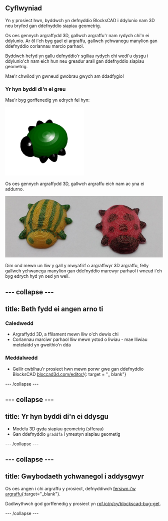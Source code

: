## Cyflwyniad

Yn y prosiect hwn, byddwch yn defnyddio BlocksCAD i ddylunio nam 3D neu bryfed gan ddefnyddio siapiau geometrig.

Os oes gennych argraffydd 3D, gallwch argraffu'r nam rydych chi'n ei ddylunio. Ar ôl i'ch byg gael ei argraffu, gallwch ychwanegu manylion gan ddefnyddio corlannau marcio parhaol.

Byddwch hefyd yn gallu defnyddio'r sgiliau rydych chi wedi'u dysgu i ddylunio'ch nam eich hun neu greadur arall gan ddefnyddio siapiau geometrig.

Mae'r chwilod yn gwneud gwobrau gwych am ddadfygio!

### Yr hyn byddi di'n ei greu

Mae'r byg gorffenedig yn edrych fel hyn:

![sgrinlun](images/bug-complete.png)

Os oes gennych argraffydd 3D, gallwch argraffu eich nam ac yna ei addurno.

![Cwblhau'r prosiect](images/bug-showcase.png)

Dim ond mewn un lliw y gall y mwyafrif o argraffwyr 3D argraffu, felly gallwch ychwanegu manylion gan ddefnyddio marcwyr parhaol i wneud i'ch byg edrych hyd yn oed yn well.

--- collapse ---
---
title: Beth fydd ei angen arno ti
---

### Caledwedd

+ Argraffydd 3D, a ffilament mewn lliw o'ch dewis chi
+ Corlannau marciwr parhaol lliw mewn ystod o liwiau - mae lliwiau metelaidd yn gweithio'n dda

### Meddalwedd

+ Gellir cwblhau'r prosiect hwn mewn porwr gwe gan ddefnyddio BlocksCAD [bloccad3d.com/editor/](https://www.blockscad3d.com/editor){: target = "_ blank"}

--- /collapse ---

--- collapse ---
---
title: Yr hyn byddi di'n ei ddysgu
---

+ Modelu 3D gyda siapiau geometrig (sfferau)
+ Gan ddefnyddio `graddfa` i ymestyn siapiau geometig

--- /collapse ---

--- collapse ---
---
title: Gwybodaeth ychwanegol i addysgwyr
---

Os oes angen i chi argraffu y prosiect, defnyddiwch [fersiwn i'w argraffu](https://projects.raspberrypi.org/en/projects/blockscad-bug/print){:target="_blank"}.

Dadlwythwch god gorffenedig y prosiect yn [rpf.io/p/cy/blockscad-bug-get](http://rpf.io/p/en/blockscad-bug-get).

--- /collapse ---
